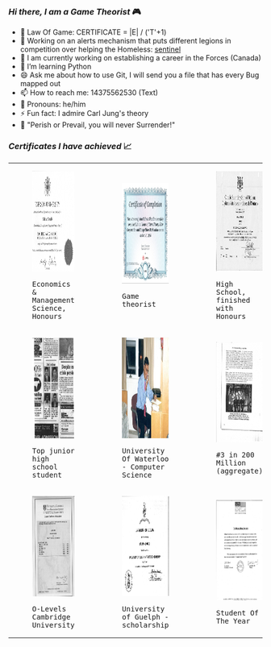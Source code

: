 ### _Hi there, I am a Game Theorist_ :video_game:  
- :volcano: Law Of Game: CERTIFICATE = |E| / ('T'+1)
- 🤔 Working on an alerts mechanism that puts different legions in competition over helping the Homeless: [sentinel](https://github.com/salmanshuaib/sentinel)
- 🔭 I am currently working on establishing a career in the Forces (Canada)
- 🌱 I’m learning Python
- 😄 Ask me about how to use Git, I will send you a file that has every Bug mapped out
- 📫 How to reach me: 14375562530 (Text)
- 💬 Pronouns: he/him
- ⚡ Fun fact: I admire Carl Jung's theory
- :scroll: "Perish or Prevail, you will never Surrender!"

<!--
- Certificates are also known as Maqamat in Spirituality_
- Certificates confer Power_
- |E| represents Money you have_
- The denominator 'T'+1 represents your Age_
- By CERTIFICATE we imply PUBLICLY SHARED Certificate, as Frequency (RHS of the Equation) 
means Communication: the most important thing in War:- particularly since a Singularity 
can easily outmaneuver a Multiplicity if the messages reaches it in time_
- Magnitude means the Constancy or Mark one obtains in attaining the Certificate - it is 
dependent on one's PRACTICE / REPETITION_
- The LHS and RHS of the LOG Equation represent the two Wings of the Eagle: splitting Work between your passion for (study/exhibit of your) Certificates (Maqamat) to a half 
hour AND making Money as fast as possible in the remaining half hour_ 
in  
- The LOG Equation means: Magnitude Of Effort Exerted in The Least Amount Of Time_
-->

### _Certificates I have achieved_ :chart_with_upwards_trend:

<table>
    <tr>
        <td>
            <div>
            <kbd>
            <figure>
            <img alt="Salman Shuaib - Bachelor Of Commerce (Honors) in Economics and Management Science from Ryerson University (TMU)]" src="https://github.com/salmanshuaib/salmanshuaib/blob/main/certs/Ryerson%20Univesity%20-%20BComm%20(Hons).JPG"  width="300" height="200"/>
            <p>Economics & Management Science, Honours</p>
            </figure>
            </kbd>
            </div>
        </td>
        <td>
            <div>
            <kbd>
            <figure>
            <img alt="Salman Shuaib - certified Game Theorist" src="https://github.com/salmanshuaib/salmanshuaib/blob/main/certs/Game%20Theory.JPG"  width="300" height="200"/>
            <p>Game theorist</p>
            </figure>
            </kbd>
            </div>
        </td>
       <td>
            <div>
            <kbd>
            <figure>
            <img alt="Salman Shuaib - Ontario Secondary School Diploma" src="https://github.com/salmanshuaib/salmanshuaib/blob/main/certs/OSSD13.JPG"  width="300" height="200"/>
            <p>High School, finished with Honours</p>
            </figure>
            </kbd>
            </div>
        </td>
    </tr>
    <tr>
        <td>
            <div>
            <kbd>
            <figure>
            <img alt="Salman Shuaib - High School top student from Pakistan" src="https://github.com/salmanshuaib/salmanshuaib/blob/main/certs/Acing%20Cambridge%20University%20O-Levels.JPG"  width="300" height="200"/>
            <p>Top junior high school student</p>
            </figure>
            </kbd>
            </div>
        </td>
        <td>
            <div>
            <kbd>
            <figure>
            <img alt="Salman Shuaib - in supreme academic form" src="https://github.com/salmanshuaib/salmanshuaib/blob/main/certs/University%20Of%20Waterloo%20pink%20tie%20faculty%20mathematics.JPG"  width="300" height="200"/>
            <p>University Of Waterloo - Computer Science</p>
            </figure>
            </kbd>
            </div>
        </td>
        <td>
            <div>
            <kbd>
            <figure>
            <img alt="Salman Shuaib - arguably Top 3 among 200 Million on an aggregate basis" src="https://github.com/salmanshuaib/salmanshuaib/blob/main/certs/Arguably%20Top%203%20among%20200%20Million%20on%20an%20aggregate%20basis.JPG"  width="300" height="200"/>
            <p>#3 in 200 Million (aggregate)</p>
            </figure>
            </kbd>
            </div>
        </td>
    </tr>
    <tr>
        <td>
            <div>
            <kbd>
            <figure>
            <img alt="Salman Shuaib - GCE O Levels - Cambridge University" src="https://github.com/salmanshuaib/salmanshuaib/blob/main/certs/GCE%20O%20Levels%20-%20Cambridge.JPG"  width="300" height="200"/>
            <p>O-Levels Cambridge University</p>
            </figure>
            </kbd>
            </div>
        </td>
        <td>
            <div>
            <kbd>
            <figure>
            <img alt="Salman Shuaib - finished 6 High School Subjects in 6 months with awesome grades" src="https://github.com/salmanshuaib/salmanshuaib/blob/main/certs/University%20of%20Guelph%20-%20scholarsh.JPG"  width="300" height="200"/>
            <p>University of Guelph - scholarship</p>
            </figure>
            </kbd>
            </div>
        </td>
        <td>
            <div>
            <kbd>
            <figure>
            <img alt="Salman Shuaib - all around class act" src="https://github.com/salmanshuaib/salmanshuaib/blob/main/certs/Student%20of%20the%20Year%202000AD.JPG"  width="300" height="200"/>
            <p>Student Of The Year</p>
            </figure>
            </kbd>
            </div>
        </td>
    </tr>



    
    
</table>